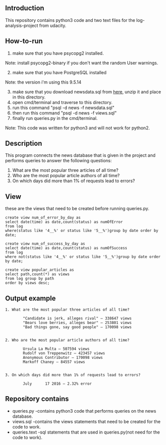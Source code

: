 Introduction
----------------------------------------------------------------------------------------------------
This repository contains python3 code and two text files for the log-analysis-project from udacity.

How-to-run
----------------------------------------------------------------------------------------------------
1. make sure that you have psycopg2 installed.

Note: install psycopg2-binary if you don't want the random User warnings.

2. make sure that you have PostgreSQL installed

Note: the version i'm using this 9.5.14

3. make sure that you download newsdata.sql from [here](https://d17h27t6h515a5.cloudfront.net/topher/2016/August/57b5f748_newsdata/newsdata.zip), unzip it and place in this directory.
4. open cmd/terminal and traverse to this directory.
5. run this command "psql -d news -f newsdata.sql"
6. then run this command "psql -d news -f views.sql"
7. finally run queries.py in the cmd/terminal.

Note: This code was written for python3 and will not work for python2.

Description
----------------------------------------------------------------------------------------------------
This program connects the news database that is given in the project and performs queries to 
answer the following questions:

1. What are the most popular three articles of all time? 
2. Who are the most popular article authors of all time?
3. On which days did more than 1% of requests lead to errors?

View
----------------------------------------------------------------------------------------------------
these are the views that need to be created before running queries.py.

```
create view num_of_error_by_day as 
select date(time) as date,count(status) as numOfError 
from log 
where(status like '4__%' or status like '5__%')group by date order by date;

create view num_of_success_by_day as 
select date(time) as date,count(status) as numOfSuccess
from log 
where not(status like '4__%' or status like '5__%')group by date order by date;

create view popular_articles as 
select path,count(*) as views 
from log group by path
order by views desc;
```
Output example
----------------------------------------------------------------------------------------------------
```
1. What are the most popular three articles of all time?

        "Candidate is jerk, alleges rival" — 338647 views
        "Bears love berries, alleges bear" — 253801 views
        "Bad things gone, say good people" — 170098 views


2. Who are the most popular article authors of all time?

        Ursula La Multa — 507594 views
        Rudolf von Treppenwitz — 423457 views
        Anonymous Contributor — 170098 views
        Markoff Chaney — 84557 views


3. On which days did more than 1% of requests lead to errors?

        July      17 2016 — 2.32% error
```
Repository contains
----------------------------------------------------------------------------------------------------
- queries.py -contains python3 code that performs queries on the news database.
- views.sql -contains the views statements that need to be created for the code to work.
- queries.text -sql statements that are used in queries.py(not need for the code to work). 
 
